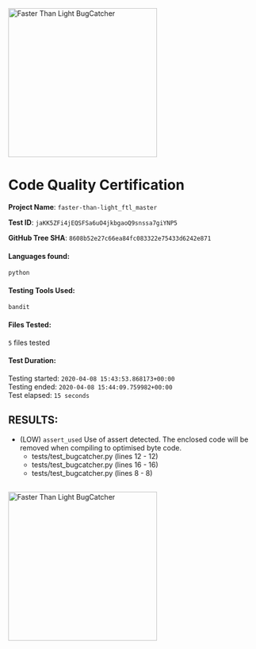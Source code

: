 <img src="https://staging.tiger.sohotokenlabs.com/img/logo.png" alt="Faster Than Light BugCatcher" title="Faster Than Light BugCatcher" width="300" />

# Code Quality Certification


**Project Name**: `faster-than-light_ftl_master`

**Test ID**: `jaKK5ZFi4jEQSFSa6uO4jkbgaoQ9snssa7giYNP5`

**GitHub Tree SHA**: `8608b52e27c66ea84fc083322e75433d6242e871`

#### Languages found: 
`python`

#### Testing Tools Used: 
`bandit`

#### Files Tested: 
`5` files tested

#### Test Duration:
Testing started: `2020-04-08 15:43:53.868173+00:00`<br />
Testing ended: `2020-04-08 15:44:09.759982+00:00`<br />
Test elapsed: `15 seconds`

## RESULTS:
- (LOW) `assert_used` Use of assert detected. The enclosed code will be removed when compiling to optimised byte code. 
	- tests/test_bugcatcher.py (lines 12 - 12) 
	- tests/test_bugcatcher.py (lines 16 - 16) 
	- tests/test_bugcatcher.py (lines 8 - 8) 
##

<a href="https://staging.tiger.sohotokenlabs.com/results/jaKK5ZFi4jEQSFSa6uO4jkbgaoQ9snssa7giYNP5?published=1" target="_blank"><img src="https://staging.tiger.sohotokenlabs.com/img/badge.png" alt="Faster Than Light BugCatcher" title="Faster Than Light BugCatcher" width="300" /></a>

